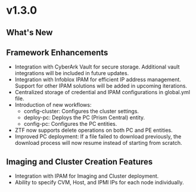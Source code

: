 # v1.3.0

## What's New

## Framework Enhancements
- Integration with CyberArk Vault for secure storage. Additional vault integrations will be included in future updates.
- Integration with Infoblox IPAM for efficient IP address management. Support for other IPAM solutions will be added in upcoming iterations.
- Centralized storage of credential and IPAM configurations in global.yml file.
- Introduction of new workflows:
  - config-cluster: Configures the cluster settings.
  - deploy-pc: Deploys the PC (Prism Central) entity.
  - config-pc: Configures the PC entities.
- ZTF now supports delete operations on both PC and PE entities.
- Improved PC deployment: If a file failed to download previously, the download process will now resume instead of starting from scratch.

## Imaging and Cluster Creation Features
- Integration with IPAM for Imaging and Cluster deployment.
- Ability to specify CVM, Host, and IPMI IPs for each node individually.
